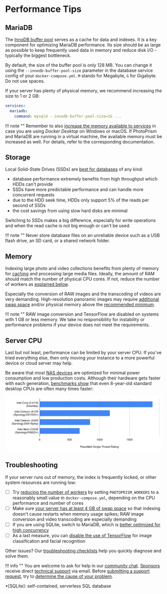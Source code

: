 # Performance Tips

## MariaDB ##

The [InnoDB buffer pool](https://mariadb.com/kb/en/innodb-buffer-pool/) serves as a cache for data and indexes.
It is a key component for optimizing MariaDB performance. Its size should be as large as possible to keep frequently
used data in memory and reduce disk I/O - typically the biggest bottleneck.

By default, the size of the buffer pool is only 128 MB. You can change it using the `--innodb-buffer-pool-size`
parameter in the database service config of your `docker-compose.yml`. `M` stands for Megabyte, `G` for Gigabyte.
Do not use spaces.

If your server has plenty of physical memory, we recommend increasing the size to 1 or 2 GB:

```yaml
services:
  mariadb:
    command: mysqld --innodb-buffer-pool-size=1G ...
```

!!! note ""
    Remember to also [increase the memory available to services](../img/docker-resources-advanced.jpg) in case you are
    using *Docker Desktop* on Windows or macOS. If PhotoPrism and MariaDB are running in a virtual machine, the available
    memory must be increased as well. For details, refer to the corresponding documentation.

## Storage ##

Local Solid-State Drives (SSDs) are [best for databases](https://mariadb.com/de/resources/blog/how-to-tune-mariadb-write-performance/)
of any kind:

- database performance extremely benefits from high throughput which HDDs can't provide
- SSDs have more predictable performance and can handle more concurrent requests
- due to the HDD seek time, HDDs only support 5% of the reads per second of SSDs
- the cost savings from using slow hard disks are minimal

Switching to SSDs makes a big difference, especially for write operations and when the read cache is not
big enough or can't be used.

!!! note ""
    Never store database files on an unreliable device such as a USB flash drive, an SD card, or a shared network folder.

## Memory ##

Indexing large photo and video collections benefits from plenty of memory for [caching](#mariadb) and processing large media files.
Ideally, the amount of RAM should match the number of physical CPU cores. If not, reduce the number of workers 
as [explained below](#troubleshooting).

Especially the conversion of RAW images and the transcoding of videos are very demanding. High-resolution panoramic
images may require [additional swap space](docker.md#adding-swap) and/or physical memory above the [recommended minimum](../index.md#system-requirements).

!!! note ""
    RAW image conversion and TensorFlow are disabled on systems with 1 GB or less memory. We take no responsibility
    for instability or performance problems if your device does not meet the requirements.

## Server CPU ##

Last but not least, performance can be limited by your server CPU. If you've tried everything else, then only moving
your instance to a more powerful device or cloud server may help.

Be aware that most [NAS devices](https://kb.synology.com/en-us/DSM/tutorial/What_kind_of_CPU_does_my_NAS_have) are
optimized for minimal power consumption and low production costs. Although their hardware gets faster with each generation,
[benchmarks show](https://www.google.com/search?q=cpu+benchmarks) that even 8-year-old standard desktop CPUs are often
many times faster:

![CPU Benchmark](img/passmark-cpu.svg)

## Troubleshooting ##

If your server runs out of memory, the index is frequently locked, or other system resources are running low:

- [ ] Try [reducing the number of workers](../config-options.md#index-workers) by setting `PHOTOPRISM_WORKERS` to a reasonably small value in `docker-compose.yml`, depending on the CPU performance and number of cores
- [ ] Make sure [your server has at least 4 GB of swap space](docker.md#adding-swap) so that indexing doesn't cause restarts when memory usage spikes; RAW image conversion and video transcoding are especially demanding 
- [ ] If you are using SQLite, switch to MariaDB, which is [better optimized for high concurrency](../faq.md#should-i-use-sqlite-mariadb-or-mysql)
- [ ] As a last measure, you can [disable the use of TensorFlow](../config-options.md#feature-flags) for image classification and facial recognition

Other issues? Our [troubleshooting checklists](index.md) help you quickly diagnose and solve them.

!!! info ""
    You are welcome to ask for help in our [community chat](https://gitter.im/browseyourlife/community).
    [Sponsors](../../funding.md) receive direct [technical support](https://photoprism.app/contact) via email.
    Before [submitting a support request](../../user-guide/index.md#getting-support), try to [determine the cause of your problem](index.md).

*[SQLite]: self-contained, serverless SQL database 